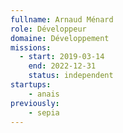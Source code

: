 ```yaml
---
fullname: Arnaud Ménard
role: Développeur
domaine: Développement
missions:
  - start: 2019-03-14
    end: 2022-12-31
    status: independent
startups:
    - anais
previously:
    - sepia
---
```


